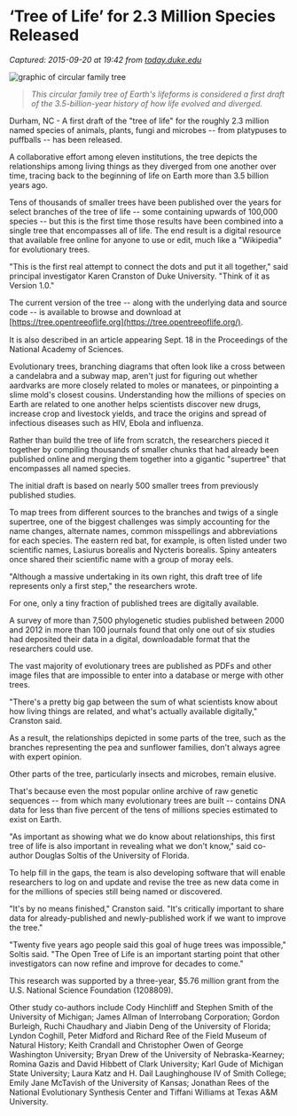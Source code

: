 # ‘Tree of Life’ for 2.3 Million Species Released

_Captured: 2015-09-20 at 19:42 from [today.duke.edu](https://today.duke.edu/2015/09/treeoflife)_

![graphic of circular family tree](https://today.duke.edu/sites/default/files/stories/tree-of-life-fig1.jpg?1442604175)

> _This circular family tree of Earth's lifeforms is considered a first draft of the 3.5-billion-year history of how life evolved and diverged._

Durham, NC - A first draft of the "tree of life" for the roughly 2.3 million named species of animals, plants, fungi and microbes -- from platypuses to puffballs -- has been released.

A collaborative effort among eleven institutions, the tree depicts the relationships among living things as they diverged from one another over time, tracing back to the beginning of life on Earth more than 3.5 billion years ago.

Tens of thousands of smaller trees have been published over the years for select branches of the tree of life -- some containing upwards of 100,000 species -- but this is the first time those results have been combined into a single tree that encompasses all of life. The end result is a digital resource that available free online for anyone to use or edit, much like a "Wikipedia" for evolutionary trees.

"This is the first real attempt to connect the dots and put it all together," said principal investigator Karen Cranston of Duke University. "Think of it as Version 1.0."

The current version of the tree -- along with the underlying data and source code -- is available to browse and download at [https://tree.opentreeoﬂife.org](https://tree.opentreeoflife.org/).

It is also described in an article appearing Sept. 18 in the Proceedings of the National Academy of Sciences.

Evolutionary trees, branching diagrams that often look like a cross between a candelabra and a subway map, aren't just for figuring out whether aardvarks are more closely related to moles or manatees, or pinpointing a slime mold's closest cousins. Understanding how the millions of species on Earth are related to one another helps scientists discover new drugs, increase crop and livestock yields, and trace the origins and spread of infectious diseases such as HIV, Ebola and influenza.

Rather than build the tree of life from scratch, the researchers pieced it together by compiling thousands of smaller chunks that had already been published online and merging them together into a gigantic "supertree" that encompasses all named species.

The initial draft is based on nearly 500 smaller trees from previously published studies.

To map trees from different sources to the branches and twigs of a single supertree, one of the biggest challenges was simply accounting for the name changes, alternate names, common misspellings and abbreviations for each species. The eastern red bat, for example, is often listed under two scientific names, Lasiurus borealis and Nycteris borealis. Spiny anteaters once shared their scientific name with a group of moray eels.

"Although a massive undertaking in its own right, this draft tree of life represents only a first step," the researchers wrote.

For one, only a tiny fraction of published trees are digitally available.

A survey of more than 7,500 phylogenetic studies published between 2000 and 2012 in more than 100 journals found that only one out of six studies had deposited their data in a digital, downloadable format that the researchers could use.

The vast majority of evolutionary trees are published as PDFs and other image files that are impossible to enter into a database or merge with other trees.

"There's a pretty big gap between the sum of what scientists know about how living things are related, and what's actually available digitally," Cranston said.

As a result, the relationships depicted in some parts of the tree, such as the branches representing the pea and sunflower families, don't always agree with expert opinion.

Other parts of the tree, particularly insects and microbes, remain elusive.

That's because even the most popular online archive of raw genetic sequences -- from which many evolutionary trees are built -- contains DNA data for less than five percent of the tens of millions species estimated to exist on Earth.

"As important as showing what we do know about relationships, this first tree of life is also important in revealing what we don't know," said co-author Douglas Soltis of the University of Florida.

To help fill in the gaps, the team is also developing software that will enable researchers to log on and update and revise the tree as new data come in for the millions of species still being named or discovered.

"It's by no means finished," Cranston said. "It's critically important to share data for already-published and newly-published work if we want to improve the tree."

"Twenty five years ago people said this goal of huge trees was impossible," Soltis said. "The Open Tree of Life is an important starting point that other investigators can now refine and improve for decades to come."

This research was supported by a three-year, $5.76 million grant from the U.S. National Science Foundation (1208809).

Other study co-authors include Cody Hinchliff and Stephen Smith of the University of Michigan; James Allman of Interrobang Corporation; Gordon Burleigh, Ruchi Chaudhary and Jiabin Deng of the University of Florida; Lyndon Coghill, Peter Midford and Richard Ree of the Field Museum of Natural History; Keith Crandall and Christopher Owen of George Washington University; Bryan Drew of the University of Nebraska-Kearney; Romina Gazis and David Hibbett of Clark University; Karl Gude of Michigan State University; Laura Katz and H. Dail Laughinghouse IV of Smith College; Emily Jane McTavish of the University of Kansas; Jonathan Rees of the National Evolutionary Synthesis Center and Tiffani Williams at Texas A&M University.
